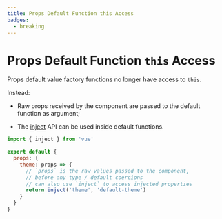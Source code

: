 ```yaml
---
title: Props Default Function this Access
badges:
  - breaking
---
```


# Props Default Function `this` Access <MigrationBadges :badges="$frontmatter.badges" />

Props default value factory functions no longer have access to `this`.

Instead:

- Raw props received by the component are passed to the default function as argument;

- The [inject](../composition-api-provide-inject.md) API can be used inside default functions.

```js
import { inject } from 'vue'

export default {
  props: {
    theme: props => {
      // `props` is the raw values passed to the component,
      // before any type / default coercions
      // can also use `inject` to access injected properties
      return inject('theme', 'default-theme')
    }
  }
}
```
